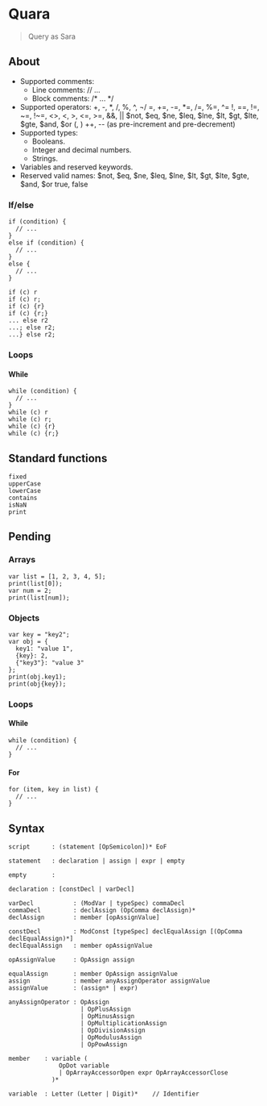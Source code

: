 # Quara
> Query as Sara

## About

- Supported comments:
  - Line comments: // ...
  - Block comments: /* ... */
- Supported operators:
  +, -, *, /, %, ^, ¬/
  =, +=, -=, *=, /=, %=, ^=
  !, ==, !=, ~=, !~=, <>, <, >, <=, >=, &&, ||
  $not, $eq, $ne, $leq, $lne, $lt, $gt, $lte, $gte, $and, $or
  (, )
  ++, -- (as pre-increment and pre-decrement)
- Supported types:
  - Booleans.
  - Integer and decimal numbers.
  - Strings.
- Variables and reserved keywords.
- Reserved valid names:
  $not, $eq, $ne, $leq, $lne, $lt, $gt, $lte, $gte, $and, $or
  true, false

### If/else

```
if (condition) {
  // ...
}
else if (condition) {
  // ...
}
else {
  // ...
}

if (c) r
if (c) r;
if (c) {r}
if (c) {r;}
... else r2
...; else r2;
...} else r2;
```

### Loops

#### While
```
while (condition) {
  // ...
}
while (c) r
while (c) r;
while (c) {r}
while (c) {r;}
```

## Standard functions
```
fixed
upperCase
lowerCase
contains
isNaN
print
```

## Pending

### Arrays
```
var list = [1, 2, 3, 4, 5];
print(list[0]);
var num = 2;
print(list[num]);
```

### Objects
```
var key = "key2";
var obj = {
  key1: "value 1",
  {key}: 2,
  {"key3"}: "value 3"
};
print(obj.key1);
print(obj{key});
```

### Loops

#### While
```
while (condition) {
  // ...
}
```

#### For
```
for (item, key in list) {
  // ...
}
```

## Syntax

```
script      : (statement [OpSemicolon])* EoF

statement   : declaration | assign | expr | empty

empty       :

declaration : [constDecl | varDecl]

varDecl           : (ModVar | typeSpec) commaDecl
commaDecl         : declAssign (OpComma declAssign)*
declAssign        : member [opAssignValue]

constDecl         : ModConst [typeSpec] declEqualAssign [(OpComma declEqualAssign)*]
declEqualAssign   : member opAssignValue

opAssignValue     : OpAssign assign

equalAssign       : member OpAssign assignValue
assign            : member anyAssignOperator assignValue
assignValue       : (assign* | expr)

anyAssignOperator : OpAssign
                    | OpPlusAssign
                    | OpMinusAssign
                    | OpMultiplicationAssign
                    | OpDivisionAssign
                    | OpModulusAssign
                    | OpPowAssign

member    : variable (
              OpDot variable
              | OpArrayAccessorOpen expr OpArrayAccessorClose
            )*

variable  : Letter (Letter | Digit)*    // Identifier

```